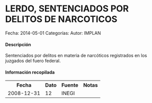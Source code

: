 LERDO, SENTENCIADOS POR DELITOS DE NARCOTICOS
=====

Fecha: 2014-05-01
Categorías: 
Autor: IMPLAN

#### Descripción

Sentenciados por delitos en materia de narcóticos registrados en los juzgados del fuero federal.

#### Información recopilada

<table class="table table-hover table-bordered">
  <tr><th>Fecha</th><th>Dato</th><th>Fuente</th><th>Notas</th></tr>
  <tr><td>2008-12-31</td><td>12</td><td>INEGI</td><td></td></tr>
</table>

